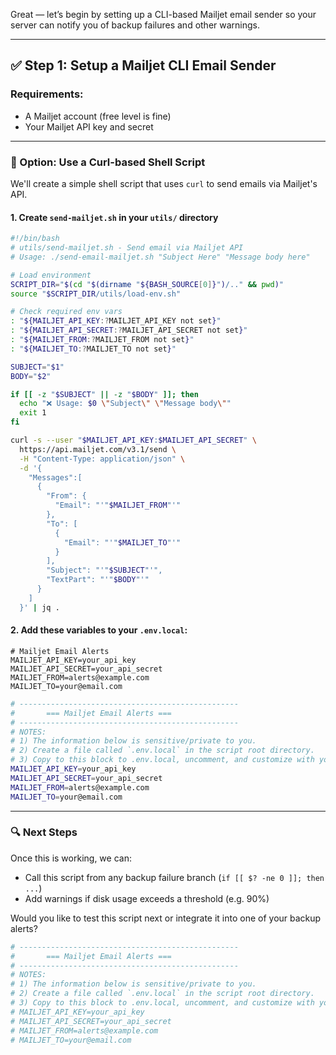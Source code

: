 Great — let’s begin by setting up a CLI-based Mailjet email sender so your server can notify you of backup failures and other warnings.

---

## ✅ Step 1: Setup a Mailjet CLI Email Sender

### Requirements:

* A Mailjet account (free level is fine)
* Your Mailjet API key and secret

---

### 🔧 Option: Use a Curl-based Shell Script

We'll create a simple shell script that uses `curl` to send emails via Mailjet's API.

#### 1. **Create `send-mailjet.sh` in your `utils/` directory**

```bash
#!/bin/bash
# utils/send-mailjet.sh - Send email via Mailjet API
# Usage: ./send-email-mailjet.sh "Subject Here" "Message body here"

# Load environment
SCRIPT_DIR="$(cd "$(dirname "${BASH_SOURCE[0]}")/.." && pwd)"
source "$SCRIPT_DIR/utils/load-env.sh"

# Check required env vars
: "${MAILJET_API_KEY:?MAILJET_API_KEY not set}"
: "${MAILJET_API_SECRET:?MAILJET_API_SECRET not set}"
: "${MAILJET_FROM:?MAILJET_FROM not set}"
: "${MAILJET_TO:?MAILJET_TO not set}"

SUBJECT="$1"
BODY="$2"

if [[ -z "$SUBJECT" || -z "$BODY" ]]; then
  echo "❌ Usage: $0 \"Subject\" \"Message body\""
  exit 1
fi

curl -s --user "$MAILJET_API_KEY:$MAILJET_API_SECRET" \
  https://api.mailjet.com/v3.1/send \
  -H "Content-Type: application/json" \
  -d '{
    "Messages":[
      {
        "From": {
          "Email": "'"$MAILJET_FROM"'"
        },
        "To": [
          {
            "Email": "'"$MAILJET_TO"'"
          }
        ],
        "Subject": "'"$SUBJECT"'",
        "TextPart": "'"$BODY"'"
      }
    ]
  }' | jq .
```

#### 2. **Add these variables to your `.env.local`:**

```dotenv
# Mailjet Email Alerts
MAILJET_API_KEY=your_api_key
MAILJET_API_SECRET=your_api_secret
MAILJET_FROM=alerts@example.com
MAILJET_TO=your@email.com
```

```bash
# -------------------------------------------------
#       === Mailjet Email Alerts ===
# -------------------------------------------------
# NOTES: 
# 1) The information below is sensitive/private to you.
# 2) Create a file called `.env.local` in the script root directory.
# 3) Copy to this block to .env.local, uncomment, and customize with your info.
MAILJET_API_KEY=your_api_key
MAILJET_API_SECRET=your_api_secret
MAILJET_FROM=alerts@example.com
MAILJET_TO=your@email.com
```

---

### 🔍 Next Steps

Once this is working, we can:

* Call this script from any backup failure branch (`if [[ $? -ne 0 ]]; then ...`)
* Add warnings if disk usage exceeds a threshold (e.g. 90%)

Would you like to test this script next or integrate it into one of your backup alerts?






```bash
# -------------------------------------------------
#       === Mailjet Email Alerts ===
# -------------------------------------------------
# NOTES: 
# 1) The information below is sensitive/private to you.
# 2) Create a file called `.env.local` in the script root directory.
# 3) Copy to this block to .env.local, uncomment, and customize with your info.
# MAILJET_API_KEY=your_api_key
# MAILJET_API_SECRET=your_api_secret
# MAILJET_FROM=alerts@example.com
# MAILJET_TO=your@email.com
```